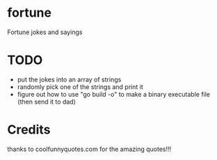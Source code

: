 # fortune
Fortune jokes and sayings

# TODO

- put the jokes into an array of strings
- randomly pick one of the strings and print it
- figure out how to use "go build -o" to make a binary executable file (then send it to dad)

# Credits
thanks to coolfunnyquotes.com for the amazing quotes!!!



